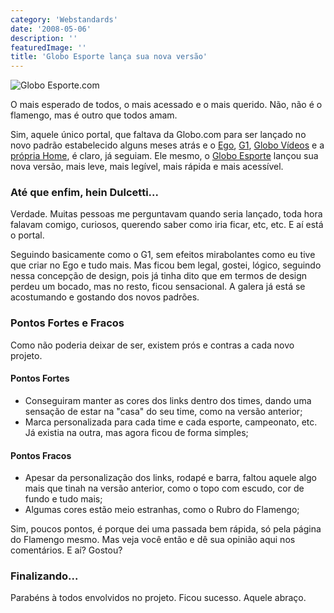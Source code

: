 ```yaml
---
category: 'Webstandards'
date: '2008-05-06'
description: ''
featuredImage: ''
title: 'Globo Esporte lança sua nova versão'
---
```


![Globo Esporte.com](/assets/images/posts/globoesporte.gif)

O mais esperado de todos, o mais acessado e o mais querido. Não, não é o flamengo, mas é outro que todos amam.

Sim, aquele único portal, que faltava da Globo.com para ser lançado no novo padrão estabelecido alguns meses atrás e o [Ego](/ego-lanca-nova-versao-seguindo-os-novos-padroes-globocom), [G1](/g1-o-portal-de-noticias-da-globocom-lanca-novo-layout), [Globo Vídeos](/globo-videos-nos-novos-padroes-globocom) e a [própria Home](/portal-globocom-lanca-sua-nova-home), é claro, já seguiam. Ele mesmo, o [Globo Esporte](http://globoesporte.globo.com) lançou sua nova versão, mais leve, mais legível, mais rápida e mais acessível.

### Até que enfim, hein Dulcetti...

Verdade. Muitas pessoas me perguntavam quando seria lançado, toda hora falavam comigo, curiosos, querendo saber como iria ficar, etc, etc. E aí está o portal.

Seguindo basicamente como o G1, sem efeitos mirabolantes como eu tive que criar no Ego e tudo mais. Mas ficou bem legal, gostei, lógico, seguindo nessa concepção de design, pois já tinha dito que em termos de design perdeu um bocado, mas no resto, ficou sensacional. A galera já está se acostumando e gostando dos novos padrões.

### Pontos Fortes e Fracos

Como não poderia deixar de ser, existem prós e contras a cada novo projeto.

#### Pontos Fortes

- Conseguiram manter as cores dos links dentro dos times, dando uma sensação de estar na "casa" do seu time, como na versão anterior;
- Marca personalizada para cada time e cada esporte, campeonato, etc. Já existia na outra, mas agora ficou de forma simples;

#### Pontos Fracos

- Apesar da personalização dos links, rodapé e barra, faltou aquele algo mais que tinah na versão anterior, como o topo com escudo, cor de fundo e tudo mais;
- Algumas cores estão meio estranhas, como o Rubro do Flamengo;

Sim, poucos pontos, é porque dei uma passada bem rápida, só pela página do Flamengo mesmo. Mas veja você então e dê sua opinião aqui nos comentários. E aí? Gostou?

### Finalizando...

Parabéns à todos envolvidos no projeto. Ficou sucesso. Aquele abraço.
